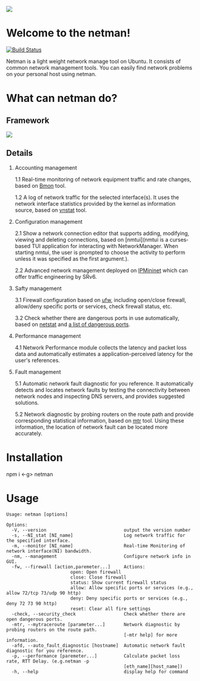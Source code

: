 ![](https://img-blog.csdnimg.cn/2021060700295267.png)
# Welcome to the netman!

[![Build Status](https://travis-ci.org/meolu/walden.svg?branch=master)](https://travis-ci.org/meolu/walden)

Netman is a light weight network manage tool on Ubuntu. It consists of common network management tools. You can easily find network problems on your personal host using netman.

# What can netman do?

## Framework
![](https://img-blog.csdnimg.cn/20210607113209700.png)

## Details

1. Accounting management

	1.1 Real-time monitoring of network equipment traffic and rate changes, based on [Bmon](https://zhuanlan.zhihu.com/p/26307811) tool.

	1.2 A log of network traffic for the selected interface(s). It uses the network interface statistics provided by the kernel as information source, based on [vnstat](https://humdi.net/vnstat/) tool.
2. Configuration management

	2.1 Show a network connection editor that supports adding, modifying, viewing and deleting connections, based on [nmtui](nmtui is a curses‐based TUI application for interacting with NetworkManager. When starting nmtui, the user is prompted to choose the activity to perform unless it was specified as the first argument.).

	2.2 Advanced network management deployed on [IPMininet](https://ipmininet.readthedocs.io/en/latest/) which can offer traffic engineering by SRv6.
	
3. Safty management

	3.1 Firewall configuration based on [ufw](https://help.ubuntu.com/community/UFW), including open/close firewall, allow/deny specific ports or services, check firewall status, etc.

	3.2 Check whether there are dangerous ports in use automatically, based on [netstat](https://en.wikipedia.org/wiki/Netstat) and [a list of dangerous ports](https://github.com/T0xst/linux/blob/master/checkrules/dangerstcpports.dat).

4. Performance management

	4.1 Network Performance module collects the latency and packet loss data and automatically estimates a application-perceived latency for the user's references.

5. Fault management

	5.1 Automatic network fault diagnostic for you reference. It automatically detects and locates network faults by testing the connectivity between network nodes and inspecting DNS servers, and provides suggested solutions.

	5.2 Network diagnostic by probing routers on the route path and provide corresponding statistical information, based on [mtr](https://help.aliyun.com/knowledge_detail/98706.html) tool. Using these information, the location of network fault can be located more accurately.

# Installation

npm i <-g> netman

# Usage

```
Usage: netman [options]

Options:
  -V, --version                             output the version number
  -s, --NI_stat [NI_name]                   Log network traffic for the specified interface.
  -m, --monitor [NI_name]                   Real-time Monitoring of network interface(NI) bandwidth.
  -nm, --management                         Configure network info in GUI.
  -fw, --firewall [action,paremeter...]     Actions:
  						open: Open firewall
  						close: Close firewall
  						status: Show current firewall status
  						allow: Allow specific ports or services (e.g., allow 72/tcp 73/udp 90 http)
  						deny: Deny specific ports or services (e.g., deny 72 73 90 http)
  						reset: Clear all fire settings
  -check, --security_check                  Check whether there are open dangerous ports.
  -mtr, --mytraceroute [parameter...]       Network diagnostic by probing routers on the route path.
                                            [-mtr help] for more information.
  -afd, --auto_fault_diagnostic [hostname]  Automatic network fault diagnostic for you reference.
  -p, --performance [paremeter...]          Calculate packet loss rate, RTT Delay. (e.g.netman -p
                                            [eth_name][host_name])
  -h, --help                                display help for command

```
